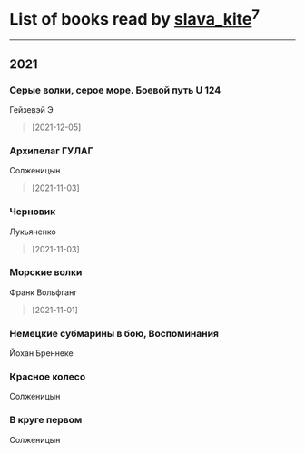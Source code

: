 # List of books read by [slava_kite](http://vk.com/id134671934)<sup>7</sup>
---

## 2021

### Серые волки, серое море. Боевой путь U 124
Гейзевэй Э
> [2021-12-05] 


### Архипелаг ГУЛАГ
Солженицын
> [2021-11-03] 


### Черновик
Лукьяненко
> [2021-11-03] 


### Морские волки
Франк Вольфганг
> [2021-11-01] 


### Немецкие субмарины в бою, Воспоминания
Йохан Бреннеке


### Красное колесо
Солженицын


### В круге первом
Солженицын



